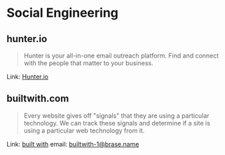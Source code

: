 # Social Engineering

## hunter.io

> Hunter is your all-in-one email outreach platform. Find and connect with the people that matter to your business.

Link: [Hunter.io](https://hunter.io)

## builtwith.com

>Every website gives off "signals" that they are using a particular technology. We can track these signals and determine if a site is using a particular web technology from it.

Link: [built with](https://pro.builtwith.com)
email: [builtwith-1@brase.name](mailto:builtwith-1@brase.name)
